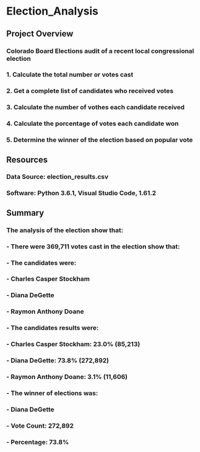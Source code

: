 # Election_Analysis

## Project Overview 
### Colorado Board Elections audit of a recent local congressional election
### 1. Calculate the total number or votes cast
### 2. Get a complete list of candidates who received votes
### 3. Calculate the number of vothes each candidate received
### 4. Calculate the porcentage of votes each candidate won
### 5. Determine the winner of the election based on popular vote

## Resources
### Data Source: election_results.csv
### Software: Python 3.6.1, Visual Studio Code, 1.61.2

## Summary
### The analysis of the election show that:
### - There were 369,711 votes cast in the election show that:
### - The candidates were:
###   - Charles Casper Stockham
###   - Diana DeGette
###   - Raymon Anthony Doane
### - The candidates results were:
###   - Charles Casper Stockham: 23.0% (85,213)
###   - Diana DeGette: 73.8% (272,892)
###   - Raymon Anthony Doane: 3.1% (11,606)
### - The winner of elections was:
###   - Diana DeGette
###   - Vote Count: 272,892
###   - Percentage: 73.8%


